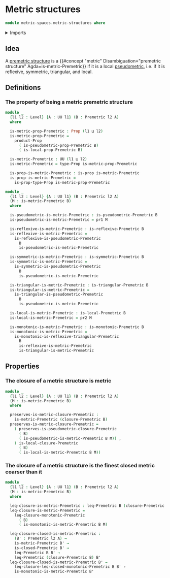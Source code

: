 # Metric structures

```agda
module metric-spaces.metric-structures where
```

<details><summary>Imports</summary>

```agda
open import foundation.dependent-pair-types
open import foundation.function-types
open import foundation.logical-equivalences
open import foundation.propositions
open import foundation.universe-levels

open import metric-spaces.closed-premetric-structures
open import metric-spaces.ordering-premetric-structures
open import metric-spaces.premetric-structures
open import metric-spaces.pseudometric-structures
```

</details>

## Idea

A [premetric structure](metric-spaces.metric-structures.md) is a
{{#concept "metric" Disambiguation="premetric structure" Agda=is-metric-Premetric}}
if it is a local [pseudometric](metric-spaces.lagda.md), i.e. if it is
reflexive, symmetric, triangular, and local.

## Definitions

### The property of being a metric premetric structure

```agda
module _
  {l1 l2 : Level} {A : UU l1} (B : Premetric l2 A)
  where

  is-metric-prop-Premetric : Prop (l1 ⊔ l2)
  is-metric-prop-Premetric =
    product-Prop
      ( is-pseudometric-prop-Premetric B)
      ( is-local-prop-Premetric B)

  is-metric-Premetric : UU (l1 ⊔ l2)
  is-metric-Premetric = type-Prop is-metric-prop-Premetric

  is-prop-is-metric-Premetric : is-prop is-metric-Premetric
  is-prop-is-metric-Premetric =
    is-prop-type-Prop is-metric-prop-Premetric
```

```agda
module _
  {l1 l2 : Level} {A : UU l1} (B : Premetric l2 A)
  (M : is-metric-Premetric B)
  where

  is-pseudometric-is-metric-Premetric : is-pseudometric-Premetric B
  is-pseudometric-is-metric-Premetric = pr1 M

  is-reflexive-is-metric-Premetric : is-reflexive-Premetric B
  is-reflexive-is-metric-Premetric =
    is-reflexive-is-pseudometric-Premetric
      B
      is-pseudometric-is-metric-Premetric

  is-symmetric-is-metric-Premetric : is-symmetric-Premetric B
  is-symmetric-is-metric-Premetric =
    is-symmetric-is-pseudometric-Premetric
      B
      is-pseudometric-is-metric-Premetric

  is-triangular-is-metric-Premetric : is-triangular-Premetric B
  is-triangular-is-metric-Premetric =
    is-triangular-is-pseudometric-Premetric
      B
      is-pseudometric-is-metric-Premetric

  is-local-is-metric-Premetric : is-local-Premetric B
  is-local-is-metric-Premetric = pr2 M

  is-monotonic-is-metric-Premetric : is-monotonic-Premetric B
  is-monotonic-is-metric-Premetric =
    is-monotonic-is-reflexive-triangular-Premetric
      B
      is-reflexive-is-metric-Premetric
      is-triangular-is-metric-Premetric
```

## Properties

### The closure of a metric structure is metric

```agda
module _
  {l1 l2 : Level} {A : UU l1} (B : Premetric l2 A)
  (M : is-metric-Premetric B)
  where

  preserves-is-metric-closure-Premetric :
    is-metric-Premetric (closure-Premetric B)
  preserves-is-metric-closure-Premetric =
    ( preserves-is-pseudometric-closure-Premetric
      ( B)
      ( is-pseudometric-is-metric-Premetric B M)) ,
    ( is-local-closure-Premetric
      ( B)
      ( is-local-is-metric-Premetric B M))
```

### The closure of a metric structure is the finest closed metric coarser than it

```agda
module _
  {l1 l2 : Level} {A : UU l1} (B : Premetric l2 A)
  (M : is-metric-Premetric B)
  where

  leq-closure-is-metric-Premetric : leq-Premetric B (closure-Premetric B)
  leq-closure-is-metric-Premetric =
    leq-closure-monotonic-Premetric
      ( B)
      ( is-monotonic-is-metric-Premetric B M)

  leq-closure-closed-is-metric-Premetric :
    (B' : Premetric l2 A) →
    is-metric-Premetric B' →
    is-closed-Premetric B' →
    leq-Premetric B B' →
    leq-Premetric (closure-Premetric B) B'
  leq-closure-closed-is-metric-Premetric B' =
    leq-closure-leq-closed-monotonic-Premetric B B' ∘
    is-monotonic-is-metric-Premetric B'
```
